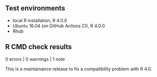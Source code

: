 ## Test environments
* local R installation, R 4.0.0
* Ubuntu 16.04 (on GitHub Actions CI), R 4.0.0
* Rhub

## R CMD check results

0 errors | 0 warnings | 1 note

This is a maintainance release to fix a compatibility problem with R 4.0.
